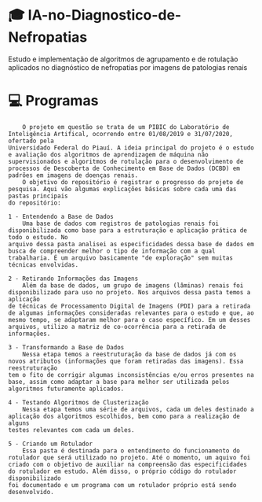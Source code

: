 # :mortar_board: IA-no-Diagnostico-de-Nefropatias
Estudo e implementação de algoritmos de agrupamento e de rotulação aplicados no diagnóstico de nefropatias por imagens de patologias renais

# :computer: Programas
        O projeto em questão se trata de um PIBIC do Laboratório de Inteligência Artifical, ocorrendo entre 01/08/2019 e 31/07/2020, ofertado pela
    Universidado Federal do Piauí. A ideia principal do projeto é o estudo e avaliação dos algoritmos de aprendizagem de máquina não supervisionados e algoritmos de rotulação para o desenvolvimento de processos de Descoberta de Conhecimento em Base de Dados (DCBD) em padrões em imagens de doenças renais.
        O objetivo do repositório é registrar o progresso do projeto de pesquisa. Aqui vão algumas explicações básicas sobre cada uma das pastas principais
    do repositório:

    1 - Entendendo a Base de Dados
        Uma base de dados com registros de patologias renais foi disponibilizada como base para a estruturação e aplicação prática de todo o estudo. No 
    arquivo dessa pasta analisei as especificidades dessa base de dados em busca de compreender melhor o tipo de informação com a qual trabalharia. É um arquivo basicamente "de exploração" sem muitas técnicas envolvidas.

    2 - Retirando Informações das Imagens
        Além da base de dados, um grupo de imagens (lâminas) renais foi disponibilizado para uso no projeto. Nos arquivos dessa pasta temos a aplicação 
    de técnicas de Processamento Digital de Imagens (PDI) para a retirada de algumas informações consideradas relevantes para o estudo e que, ao mesmo tempo, se adaptaram melhor para o caso específico. Em um desses arquivos, utilizo a matriz de co-ocorrência para a retirada de informações.

    3 - Transformando a Base de Dados
        Nessa etapa temos a reestruturação da base de dados já com os novos atributos (informações que foram retiradas das imagens). Essa reestruturação 
    tem o fito de corrigir algumas inconsistências e/ou erros presentes na base, assim como adaptar a base para melhor ser utilizada pelos algoritmos futuramente aplicados.

    4 - Testando Algoritmos de Clusterização
        Nessa etapa temos uma série de arquivos, cada um deles destinado a aplicação dos algoritmos escolhidos, bem como para a realização de alguns 
    testes relevantes com cada um deles.

    5 - Criando um Rotulador
        Essa pasta é destinada para o entendimento do funcionamento do rotulador que será utilizado no projeto. Até o momento, um aquivo foi
    criado com o objetivo de auxiliar na compreensão das especificidades do rotulador em estudo. Além disso, o próprio código do rotulador disponibilizado
    foi documentado e um programa com um rotulador próprio está sendo desenvolvido.  
